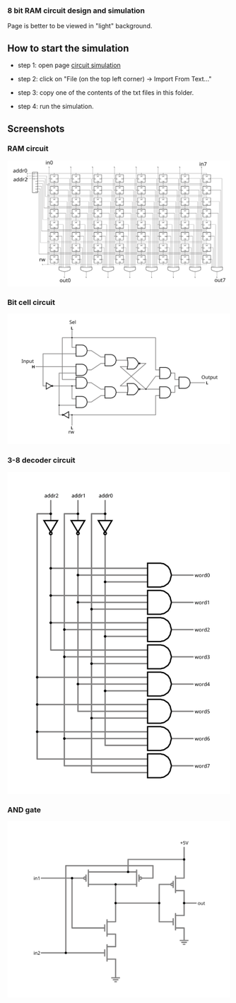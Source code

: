 ### 8 bit RAM circuit design and simulation

Page is better to be viewed in "light" background.

## How to start the simulation

- step 1: open page [circuit simulation](https://www.falstad.com/circuit)

- step 2: click on "File (on the top left corner) -> Import From Text..."

- step 3: copy one of the contents of the txt files in this folder.

- step 4: run the simulation.

## Screenshots

### RAM circuit

![RAM circuit](ram-w.svg)

### Bit cell circuit

![bit cell circuit](bc-w.svg)

### 3-8 decoder circuit

![AND circuit](decoder-w.svg)

### AND gate

![AND circuit](and-w.svg)
